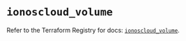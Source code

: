 # `ionoscloud_volume`

Refer to the Terraform Registry for docs: [`ionoscloud_volume`](https://registry.terraform.io/providers/ionos-cloud/ionoscloud/6.5.4/docs/resources/volume).
